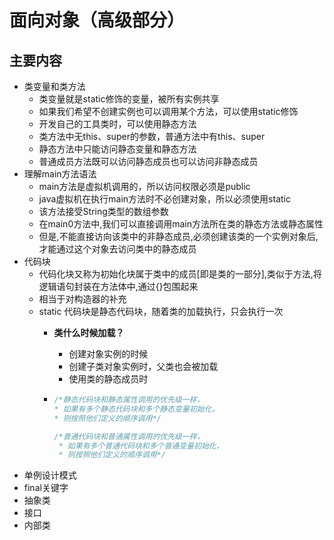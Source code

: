 # 面向对象（高级部分）

## 主要内容

- 类变量和类方法
  - 类变量就是static修饰的变量，被所有实例共享
  - 如果我们希望不创建实例也可以调用某个方法，可以使用static修饰
  - 开发自己的工具类时，可以使用静态方法
  - 类方法中无this、super的参数，普通方法中有this、super
  - 静态方法中只能访问静态变量和静态方法
  - 普通成员方法既可以访问静态成员也可以访问非静态成员
- 理解main方法语法
  - main方法是虚拟机调用的，所以访问权限必须是public
  - java虚拟机在执行main方法时不必创建对象，所以必须使用static
  - 该方法接受String类型的数组参数
  - 在main0方法中,我们可以直接调用main方法所在类的静态方法或静态属性
  - 但是,不能直接访向该类中的非静态成员,必须创建该类的一个实例对象后,才能通过这个对象去访问类中的静态成员
- 代码块
  - 代码化块又称为初始化块属于类中的成员[即是类的一部分],类似于方法,将逻辑语句封装在方法体中,通过{}包围起来
  - 相当于对构造器的补充
  - static 代码块是静态代码块，随着类的加载执行，只会执行一次
    - **类什么时候加载？**
      - 创建对象实例的时候
      - 创建子类对象实例时，父类也会被加载
      - 使用类的静态成员时
      
    - ```java
      /*静态代码块和静态属性调用的优先级一样，
      * 如果有多个静态代码块和多个静态变量初始化，
      * 则按照他们定义的顺序调用*/
      
      /*普通代码块和普通属性调用的优先级一样，
       * 如果有多个普通代码块和多个普通变量初始化，
       * 则按照他们定义的顺序调用*/
      ```
- 单例设计模式
- final关键字
- 抽象类
- 接口
- 内部类

